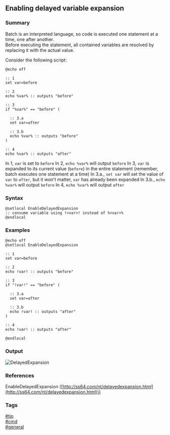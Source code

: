 ## Enabling delayed variable expansion

### Summary
Batch is an interpreted language, so code is executed one statement at a time, one after another.   
Before executing the statement, all contained variables are resolved by replacing it with the actual value.  

Consider the following script:  

```batch
@echo off

:: 1
set var=before

:: 2
echo %var% :: outputs "before"

:: 3
if "%var%" == "before" (

  :: 3.a
  set var=after

  :: 3.b
  echo %var% :: outputs "before"
)

:: 4
echo %var% :: outputs "after"
```   

In 1, `var` is set to `before`
In 2, `echo %var%` will output `before`
In 3, `var` is expanded to its current value (`before`) in the entire statement (remember, batch executes one statement at a time)
In 3.a., `set var` will set the value of `var` to `after`, but it won't matter, `var` has already been expanded 
In 3.b., `echo %var%` will output `before`
In 4, `echo %var%` will output `after`

### Syntax
```batch
@setlocal EnableDelayedExpansion
:: consume variable using !<var>! instead of %<var>%
@endlocal
```

### Examples
```batch
@echo off
@setlocal EnableDelayedExpansion

:: 1
set var=before

:: 2
echo !var! :: outputs "before"

:: 3
if "!var!" == "before" (

  :: 3.a
  set var=after
  
  :: 3.b
  echo !var! :: outputs "after" 
)

:: 4
echo !var! :: outputs "after"

@endlocal
```  

### Output
![DelayedExpansion](https://cloud.githubusercontent.com/assets/19519411/20006894/b2a2bd64-a267-11e6-8298-ca44e1d18e84.png)    

### References
EnableDelayedExpansion \([http://ss64.com/nt/delayedexpansion.html](http://ss64.com/nt/delayedexpansion.html)\)  

### Tags  
[#tip](../../tips.md)  
[#cmd](../cmd.md)  
[#general](general.md)  